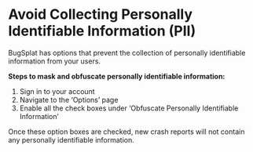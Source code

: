 # Avoid Collecting Personally Identifiable Information \(PII\)

BugSplat has options that prevent the collection of personally identifiable information from your users.

**Steps to mask and obfuscate personally identifiable information:**

1. Sign in to your account
2. Navigate to the ‘Options’ page
3. Enable all the check boxes under ‘Obfuscate Personally Identifiable Information’

Once these option boxes are checked, new crash reports will not contain any personally identifiable information.

